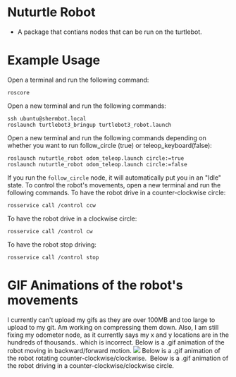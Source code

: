 # Nuturtle Robot
* A package that contians nodes that can be run on the turtlebot.

# Example Usage
Open a terminal and run the following command:
```
roscore
```
Open a new terminal and run the following commands:
```
ssh ubuntu@shermbot.local
roslaunch turtlebot3_bringup turtlebot3_robot.launch
```
Open a new terminal and run the following commands depending on whether you want to run follow_circle (true) or teleop_keyboard(false):
```
roslaunch nuturtle_robot odom_teleop.launch circle:=true
roslaunch nuturtle_robot odom_teleop.launch circle:=false
```
If you run the ``` follow_circle ``` node, it will automatically put you in an "Idle" state. To control the robot's movements, open a new terminal and run the following commands.
To have the robot drive in a counter-clockwise circle:
``` 
rosservice call /control ccw
```
To have the robot drive in a clockwise circle:
```
rosservice call /control cw
```
To have the robot stop driving:
```
rosservice call /control stop
```

# GIF Animations of the robot's movements
I currently can't upload my gifs as they are over 100MB and too large to upload to my git. Am working on compressing them down.
Also, I am still fixing my odometer node, as it currently says my x and y locations are in the hundreds of thousands.. which is incorrect.
Below is a .gif animation of the robot moving in backward/forward motion.
![](https://drive.google.com/uc?export=view&id=10TJfIkKhyZBhw4tlfTHuNQmEMD_IuyU_)
Below is a .gif animation of the robot rotating counter-clockwise/clockwise.
![]()
Below is a .gif animation of the robot driving in a counter-clockwise/clockwise circle.
![]()